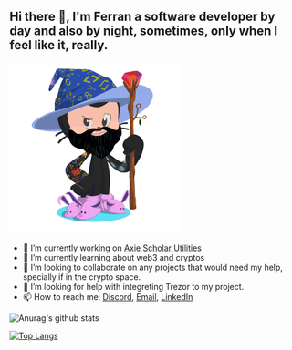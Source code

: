 <h2>Hi there 👋, I'm Ferran a software developer by day and also by night, sometimes, only when I feel like it, really.</h2>

<img src="octocat.png" width="300" height="300">

- 🔭 I’m currently working on [Axie Scholar Utilities](https://github.com/FerranMarin/axie-scholar-utilities)
- 🌱 I’m currently learning about web3 and cryptos
- 👯 I’m looking to collaborate on any projects that would need my help, specially if in the crypto space.
- 🤔 I’m looking for help with integreting Trezor to my project.
- 📫 How to reach me: [Discord](https://discord.gg/bmKvmhenvu), [Email](ferran.marin.llobet@gmail.com), [LinkedIn](https://www.linkedin.com/in/ferranmarinllobet/)

![Anurag's github stats](https://github-readme-stats.vercel.app/api?username=ferranmarin&count_private=false&show_icons=true&theme=dark&hide=contribs,prs)

[![Top Langs](https://github-readme-stats.vercel.app/api/top-langs/?username=ferranmarin&theme=dark&layout=compact)](https://github.com/anuraghazra/github-readme-stats)
